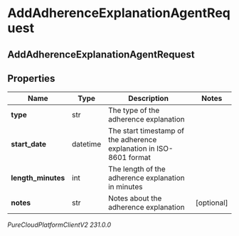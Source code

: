 # AddAdherenceExplanationAgentRequest

## AddAdherenceExplanationAgentRequest

## Properties

|Name | Type | Description | Notes|
|------------ | ------------- | ------------- | -------------|
| **type** | str | The type of the adherence explanation | |
| **start_date** | datetime | The start timestamp of the adherence explanation in ISO-8601 format | |
| **length_minutes** | int | The length of the adherence explanation in minutes | |
| **notes** | str | Notes about the adherence explanation | [optional] |



_PureCloudPlatformClientV2 231.0.0_
